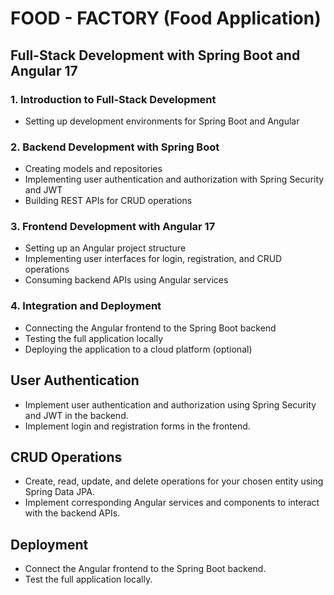 # FOOD - FACTORY (Food Application)


## Full-Stack Development with Spring Boot and Angular 17

### 1. Introduction to Full-Stack Development
- Setting up development environments for Spring Boot and Angular

### 2. Backend Development with Spring Boot
- Creating models and repositories
- Implementing user authentication and authorization with Spring Security and JWT
- Building REST APIs for CRUD operations

### 3. Frontend Development with Angular 17
- Setting up an Angular project structure
- Implementing user interfaces for login, registration, and CRUD operations
- Consuming backend APIs using Angular services

### 4. Integration and Deployment
- Connecting the Angular frontend to the Spring Boot backend
- Testing the full application locally
- Deploying the application to a cloud platform (optional)


## User Authentication
- Implement user authentication and authorization using Spring Security and JWT in the backend.
- Implement login and registration forms in the frontend.

## CRUD Operations
- Create, read, update, and delete operations for your chosen entity using Spring Data JPA.
- Implement corresponding Angular services and components to interact with the backend APIs.

## Deployment
- Connect the Angular frontend to the Spring Boot backend.
- Test the full application locally.



